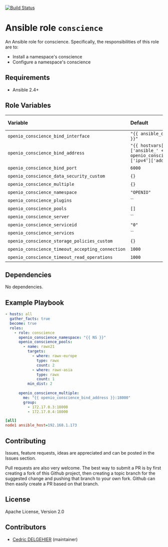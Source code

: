 [![Build Status](https://travis-ci.org/open-io/ansible-role-openio-conscience.svg?branch=master)](https://travis-ci.org/open-io/ansible-role-openio-conscience)
# Ansible role `conscience`

An Ansible role for conscience. Specifically, the responsibilities of this role are to:

- Install a namespace's conscience
- Configure a namespace's conscience

## Requirements

- Ansible 2.4+

## Role Variables


| Variable   | Default | Comments (type)  |
| :---       | :---    | :---             |
| `openio_conscience_bind_interface` | `"{{ ansible_default_ipv4.alias }}"` | ... |
| `openio_conscience_bind_address` | `"{{ hostvars[inventory_hostname]['ansible_' + openio_conscience_bind_interface]['ipv4']['address'] }}"` | ... |
| `openio_conscience_bind_port` | `6000` | ... |
| `openio_conscience_data_security_custom` | `{}` | ... |
| `openio_conscience_multiple` | `{}` | ... |
| `openio_conscience_namespace` | `"OPENIO"` | ... |
| `openio_conscience_plugins` | `` | ... |
| `openio_conscience_pools` | `[]` | ... |
| `openio_conscience_server` | `` | ... |
| `openio_conscience_serviceid` | `"0"` | ... |
| `openio_conscience_services` | `` | ... |
| `openio_conscience_storage_policies_custom` | `{}` | ... |
| `openio_conscience_timeout_accepting_connection` | `1000` | ... |
| `openio_conscience_timeout_read_operations` | `1000` | ... |

## Dependencies

No dependencies.

## Example Playbook

```yaml
- hosts: all
  gather_facts: true
  become: true
  roles:
    - role: conscience
      openio_conscience_namespace: "{{ NS }}"
      openio_conscience_pools:
        - name: rawx21
          targets:
            - where: rawx-europe
              type: rawx
              count: 2
            - where: rawx-asia
              type: rawx
              count: 1
          min_dist: 2
      
      openio_conscience_multiple:
        me: "{{ openio_conscience_bind_address }}:18000"
        group:
          - 172.17.0.3:18000
          - 172.17.0.4:18000

```


```ini
[all]
node1 ansible_host=192.168.1.173
```

## Contributing

Issues, feature requests, ideas are appreciated and can be posted in the Issues section.

Pull requests are also very welcome.
The best way to submit a PR is by first creating a fork of this Github project, then creating a topic branch for the suggested change and pushing that branch to your own fork.
Github can then easily create a PR based on that branch.

## License

Apache License, Version 2.0

## Contributors

- [Cedric DELGEHIER](https://github.com/cdelgehier) (maintainer)
